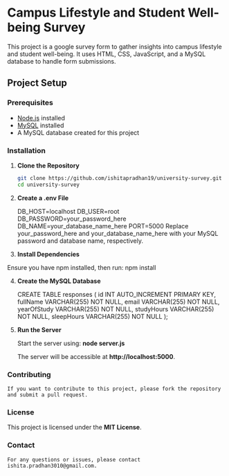 # Campus Lifestyle and Student Well-being Survey

This project is a google survey form to gather insights into campus lifestyle and student well-being. It uses HTML, CSS, JavaScript, and a MySQL database to handle form submissions.

## Project Setup

### Prerequisites

- [Node.js](https://nodejs.org/) installed
- [MySQL](https://dev.mysql.com/downloads/) installed
- A MySQL database created for this project

### Installation

1. **Clone the Repository**

   ```bash
   git clone https://github.com/ishitapradhan19/university-survey.git
   cd university-survey
   
2. **Create a .env File**

   DB_HOST=localhost
   DB_USER=root
   DB_PASSWORD=your_password_here
   DB_NAME=your_database_name_here
   PORT=5000
   Replace your_password_here and your_database_name_here with your MySQL password and database name, respectively.

3. **Install Dependencies**

Ensure you have npm installed, then run: npm install

4. **Create the MySQL Database**

   CREATE TABLE responses (
    id INT AUTO_INCREMENT PRIMARY KEY,
    fullName VARCHAR(255) NOT NULL,
    email VARCHAR(255) NOT NULL,
    yearOfStudy VARCHAR(255) NOT NULL,
    studyHours VARCHAR(255) NOT NULL,
    sleepHours VARCHAR(255) NOT NULL
);

5. **Run the Server**

   Start the server using: **node server.js**

   The server will be accessible at **http://localhost:5000**.

### Contributing ###
    If you want to contribute to this project, please fork the repository and submit a pull request.

### License ###
   This project is licensed under the **MIT License**.

### Contact ###
    For any questions or issues, please contact ishita.pradhan3010@gmail.com.
